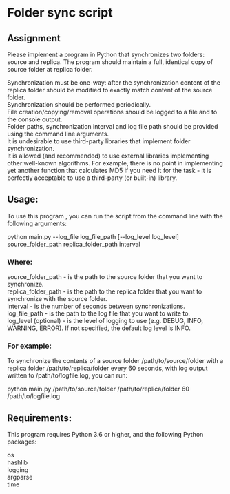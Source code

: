 # Folder sync script

## Assignment
Please implement a program in Python that synchronizes two folders: source and replica.
The program should maintain a full, identical copy of source folder at replica folder.

Synchronization must be one-way: after the synchronization content of the
replica folder should be modified to exactly match content of the source
folder.\
Synchronization should be performed periodically.\
File creation/copying/removal operations should be logged to a file and to the
console output.\
Folder paths, synchronization interval and log file path should be provided
using the command line arguments.\
It is undesirable to use third-party libraries that implement folder
synchronization.\
It is allowed (and recommended) to use external libraries implementing other
well-known algorithms. For example, there is no point in implementing yet
another function that calculates MD5 if you need it for the task - it is
perfectly acceptable to use a third-party (or built-in) library.

## Usage:
To use this program , you can run the script from the command line with the following arguments:

python main.py --log_file log_file_path [--log_level log_level] source_folder_path replica_folder_path interval

### Where:

source_folder_path - is the path to the source folder that you want to synchronize.\
replica_folder_path - is the path to the replica folder that you want to synchronize with the source folder.\
interval - is the number of seconds between synchronizations.\
log_file_path - is the path to the log file that you want to write to.\
log_level (optional) - is the level of logging to use (e.g. DEBUG, INFO, WARNING, ERROR). If not specified, the default log level is INFO.

### For example:

To synchronize the contents of a source folder /path/to/source/folder with a replica folder /path/to/replica/folder every 60 seconds, with log output written to /path/to/logfile.log, you can run:

python main.py /path/to/source/folder /path/to/replica/folder 60 /path/to/logfile.log

## Requirements:

This program requires Python 3.6 or higher, and the following Python packages:

os\
hashlib\
logging\
argparse\
time
